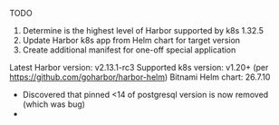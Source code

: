 TODO

1. Determine is the highest level of Harbor supported by k8s 1.32.5
2. Update Harbor k8s app from Helm chart for target version
3. Create additional manifest for one-off special application

Latest Harbor version: v2.13.1-rc3
Supported k8s version: v1.20+ (per https://github.com/goharbor/harbor-helm)
Bitnami Helm chart: 26.7.10

- Discovered that pinned <14 of postgresql version is now removed (which was bug)
- 